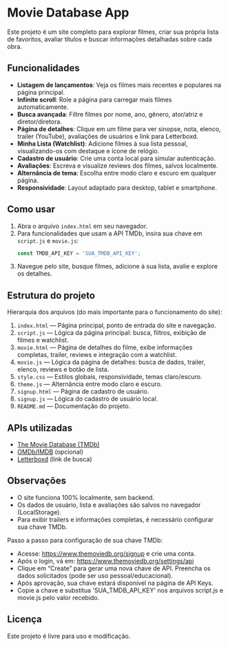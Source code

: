 # Movie Database App

Este projeto é um site completo para explorar filmes, criar sua própria lista de favoritos, avaliar títulos e buscar informações detalhadas sobre cada obra.

## Funcionalidades

- **Listagem de lançamentos**: Veja os filmes mais recentes e populares na página principal.
- **Infinite scroll**: Role a página para carregar mais filmes automaticamente.
- **Busca avançada**: Filtre filmes por nome, ano, gênero, ator/atriz e diretor/diretora.
- **Página de detalhes**: Clique em um filme para ver sinopse, nota, elenco, trailer (YouTube), avaliações de usuários e link para Letterboxd.
- **Minha Lista (Watchlist)**: Adicione filmes à sua lista pessoal, visualizando-os com destaque e ícone de relógio.
- **Cadastro de usuário**: Crie uma conta local para simular autenticação.
- **Avaliações**: Escreva e visualize reviews dos filmes, salvos localmente.
- **Alternância de tema**: Escolha entre modo claro e escuro em qualquer página.
- **Responsividade**: Layout adaptado para desktop, tablet e smartphone.

## Como usar

1. Abra o arquivo `index.html` em seu navegador.
2. Para funcionalidades que usam a API TMDb, insira sua chave em `script.js` e `movie.js`:
   ```js
   const TMDB_API_KEY = 'SUA_TMDB_API_KEY';
   ```
3. Navegue pelo site, busque filmes, adicione à sua lista, avalie e explore os detalhes.

## Estrutura do projeto

Hierarquia dos arquivos (do mais importante para o funcionamento do site):

1. `index.html` — Página principal, ponto de entrada do site e navegação.
2. `script.js` — Lógica da página principal: busca, filtros, exibição de filmes e watchlist.
3. `movie.html` — Página de detalhes do filme, exibe informações completas, trailer, reviews e integração com a watchlist.
4. `movie.js` — Lógica da página de detalhes: busca de dados, trailer, elenco, reviews e botão de lista.
5. `style.css` — Estilos globais, responsividade, temas claro/escuro.
6. `theme.js` — Alternância entre modo claro e escuro.
7. `signup.html` — Página de cadastro de usuário.
8. `signup.js` — Lógica do cadastro de usuário local.
9. `README.md` — Documentação do projeto.

## APIs utilizadas

- [The Movie Database (TMDb)](https://developers.themoviedb.org/3)
- [OMDb/IMDB](http://www.omdbapi.com/) (opcional)
- [Letterboxd](https://letterboxd.com/) (link de busca)

## Observações

- O site funciona 100% localmente, sem backend.
- Os dados de usuário, lista e avaliações são salvos no navegador (LocalStorage).
- Para exibir trailers e informações completas, é necessário configurar sua chave TMDb.

Passo a passo para configuração de sua chave TMDb:
- Acesse: https://www.themoviedb.org/signup e crie uma conta.
- Após o login, vá em: https://www.themoviedb.org/settings/api
- Clique em “Create” para gerar uma nova chave de API.
Preencha os dados solicitados (pode ser uso pessoal/educacional).
- Após aprovação, sua chave estará disponível na página de API Keys.
- Copie a chave e substitua 'SUA_TMDB_API_KEY' nos arquivos script.js e movie.js pelo valor recebido.

## Licença

Este projeto é livre para uso e modificação.
